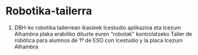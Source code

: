 # Robotika-tailerra
1. DBH-ko robotika tailerrean ikasleek Icestudio aplikazioa eta Icezum Alhambra plaka erabiliko dituzte euren "robotak" kontrolatzeko 
Taller de robótica para alumnos de 1º de ESO con Icestudio y la placa Icezum Alhambra
